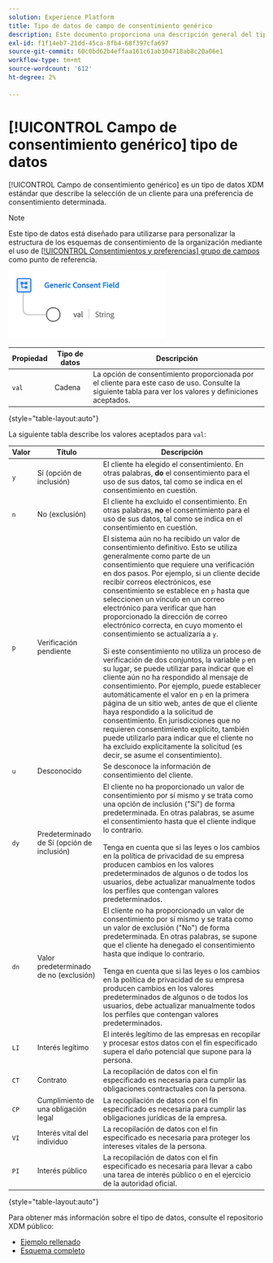 ```yaml
---
solution: Experience Platform
title: Tipo de datos de campo de consentimiento genérico
description: Este documento proporciona una descripción general del tipo de datos XDM del campo de consentimiento genérico.
exl-id: f1f14eb7-21dd-45ca-8fb4-68f397cfa697
source-git-commit: 60c0bd62b4effaa161c61ab304718ab8c20a06e1
workflow-type: tm+mt
source-wordcount: '612'
ht-degree: 2%

---
```


# [!UICONTROL Campo de consentimiento genérico] tipo de datos

[!UICONTROL Campo de consentimiento genérico] es un tipo de datos XDM estándar que describe la selección de un cliente para una preferencia de consentimiento determinada.

>[!NOTE]
>
>Este tipo de datos está diseñado para utilizarse para personalizar la estructura de los esquemas de consentimiento de la organización mediante el uso de [[!UICONTROL Consentimientos y preferencias] grupo de campos](../field-groups/profile/consents.md) como punto de referencia.

![](../images/data-types/consent-field.png)

| Propiedad | Tipo de datos | Descripción |
| --- | --- | --- |
| `val` | Cadena | La opción de consentimiento proporcionada por el cliente para este caso de uso. Consulte la siguiente tabla para ver los valores y definiciones aceptados. |

{style=&quot;table-layout:auto&quot;}

La siguiente tabla describe los valores aceptados para `val`:

| Valor | Título | Descripción |
| --- | --- | --- |
| `y` | Sí (opción de inclusión) | El cliente ha elegido el consentimiento. En otras palabras, **do** el consentimiento para el uso de sus datos, tal como se indica en el consentimiento en cuestión. |
| `n` | No (exclusión) | El cliente ha excluido el consentimiento. En otras palabras, **no** el consentimiento para el uso de sus datos, tal como se indica en el consentimiento en cuestión. |
| `p` | Verificación pendiente | El sistema aún no ha recibido un valor de consentimiento definitivo. Esto se utiliza generalmente como parte de un consentimiento que requiere una verificación en dos pasos. Por ejemplo, si un cliente decide recibir correos electrónicos, ese consentimiento se establece en `p` hasta que seleccionen un vínculo en un correo electrónico para verificar que han proporcionado la dirección de correo electrónico correcta, en cuyo momento el consentimiento se actualizaría a `y`.<br><br>Si este consentimiento no utiliza un proceso de verificación de dos conjuntos, la variable `p` en su lugar, se puede utilizar para indicar que el cliente aún no ha respondido al mensaje de consentimiento. Por ejemplo, puede establecer automáticamente el valor en `p` en la primera página de un sitio web, antes de que el cliente haya respondido a la solicitud de consentimiento. En jurisdicciones que no requieren consentimiento explícito, también puede utilizarlo para indicar que el cliente no ha excluido explícitamente la solicitud (es decir, se asume el consentimiento). |
| `u` | Desconocido | Se desconoce la información de consentimiento del cliente. |
| `dy` | Predeterminado de Sí (opción de inclusión) | El cliente no ha proporcionado un valor de consentimiento por sí mismo y se trata como una opción de inclusión (&quot;Sí&quot;) de forma predeterminada. En otras palabras, se asume el consentimiento hasta que el cliente indique lo contrario.<br><br>Tenga en cuenta que si las leyes o los cambios en la política de privacidad de su empresa producen cambios en los valores predeterminados de algunos o de todos los usuarios, debe actualizar manualmente todos los perfiles que contengan valores predeterminados. |
| `dn` | Valor predeterminado de no (exclusión) | El cliente no ha proporcionado un valor de consentimiento por sí mismo y se trata como un valor de exclusión (&quot;No&quot;) de forma predeterminada. En otras palabras, se supone que el cliente ha denegado el consentimiento hasta que indique lo contrario.<br><br>Tenga en cuenta que si las leyes o los cambios en la política de privacidad de su empresa producen cambios en los valores predeterminados de algunos o de todos los usuarios, debe actualizar manualmente todos los perfiles que contengan valores predeterminados. |
| `LI` | Interés legítimo | El interés legítimo de las empresas en recopilar y procesar estos datos con el fin especificado supera el daño potencial que supone para la persona. |
| `CT` | Contrato | La recopilación de datos con el fin especificado es necesaria para cumplir las obligaciones contractuales con la persona. |
| `CP` | Cumplimiento de una obligación legal | La recopilación de datos con el fin especificado es necesaria para cumplir las obligaciones jurídicas de la empresa. |
| `VI` | Interés vital del individuo | La recopilación de datos con el fin especificado es necesaria para proteger los intereses vitales de la persona. |
| `PI` | Interés público | La recopilación de datos con el fin especificado es necesaria para llevar a cabo una tarea de interés público o en el ejercicio de la autoridad oficial. |

{style=&quot;table-layout:auto&quot;}

Para obtener más información sobre el tipo de datos, consulte el repositorio XDM público:

* [Ejemplo rellenado](https://github.com/adobe/xdm/blob/master/components/datatypes/consent/consent-field.example.1.json)
* [Esquema completo](https://github.com/adobe/xdm/blob/master/components/datatypes/consent/consent-field.schema.json)
